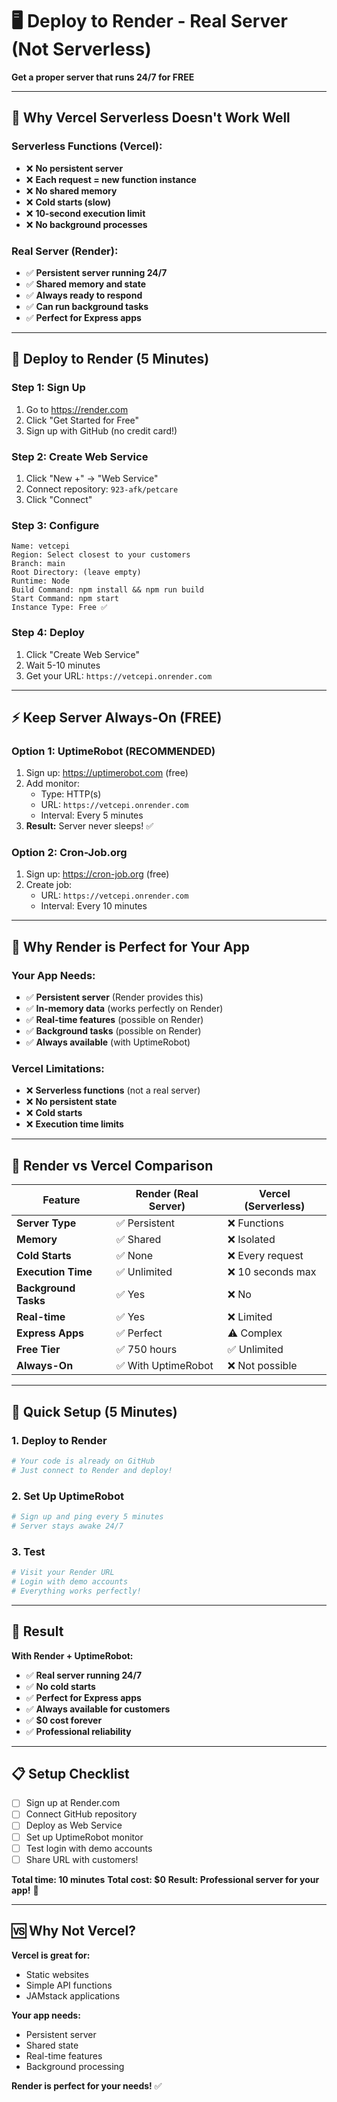 # 🖥️ Deploy to Render - Real Server (Not Serverless)

**Get a proper server that runs 24/7 for FREE**

---

## 🚨 Why Vercel Serverless Doesn't Work Well

### **Serverless Functions (Vercel):**
- ❌ **No persistent server**
- ❌ **Each request = new function instance**
- ❌ **No shared memory**
- ❌ **Cold starts (slow)**
- ❌ **10-second execution limit**
- ❌ **No background processes**

### **Real Server (Render):**
- ✅ **Persistent server running 24/7**
- ✅ **Shared memory and state**
- ✅ **Always ready to respond**
- ✅ **Can run background tasks**
- ✅ **Perfect for Express apps**

---

## 🚀 Deploy to Render (5 Minutes)

### **Step 1: Sign Up**
1. Go to https://render.com
2. Click "Get Started for Free"
3. Sign up with GitHub (no credit card!)

### **Step 2: Create Web Service**
1. Click "New +" → "Web Service"
2. Connect repository: `923-afk/petcare`
3. Click "Connect"

### **Step 3: Configure**
```
Name: vetcepi
Region: Select closest to your customers
Branch: main
Root Directory: (leave empty)
Runtime: Node
Build Command: npm install && npm run build
Start Command: npm start
Instance Type: Free ✅
```

### **Step 4: Deploy**
1. Click "Create Web Service"
2. Wait 5-10 minutes
3. Get your URL: `https://vetcepi.onrender.com`

---

## ⚡ Keep Server Always-On (FREE)

### **Option 1: UptimeRobot (RECOMMENDED)**
1. Sign up: https://uptimerobot.com (free)
2. Add monitor:
   - Type: HTTP(s)
   - URL: `https://vetcepi.onrender.com`
   - Interval: Every 5 minutes
3. **Result:** Server never sleeps! ✅

### **Option 2: Cron-Job.org**
1. Sign up: https://cron-job.org (free)
2. Create job:
   - URL: `https://vetcepi.onrender.com`
   - Interval: Every 10 minutes

---

## 🎯 Why Render is Perfect for Your App

### **Your App Needs:**
- ✅ **Persistent server** (Render provides this)
- ✅ **In-memory data** (works perfectly on Render)
- ✅ **Real-time features** (possible on Render)
- ✅ **Background tasks** (possible on Render)
- ✅ **Always available** (with UptimeRobot)

### **Vercel Limitations:**
- ❌ **Serverless functions** (not a real server)
- ❌ **No persistent state**
- ❌ **Cold starts**
- ❌ **Execution time limits**

---

## 🔧 Render vs Vercel Comparison

| Feature | Render (Real Server) | Vercel (Serverless) |
|---------|---------------------|-------------------|
| **Server Type** | ✅ Persistent | ❌ Functions |
| **Memory** | ✅ Shared | ❌ Isolated |
| **Cold Starts** | ✅ None | ❌ Every request |
| **Execution Time** | ✅ Unlimited | ❌ 10 seconds max |
| **Background Tasks** | ✅ Yes | ❌ No |
| **Real-time** | ✅ Yes | ❌ Limited |
| **Express Apps** | ✅ Perfect | ⚠️ Complex |
| **Free Tier** | ✅ 750 hours | ✅ Unlimited |
| **Always-On** | ✅ With UptimeRobot | ❌ Not possible |

---

## 🚀 Quick Setup (5 Minutes)

### **1. Deploy to Render**
```bash
# Your code is already on GitHub
# Just connect to Render and deploy!
```

### **2. Set Up UptimeRobot**
```bash
# Sign up and ping every 5 minutes
# Server stays awake 24/7
```

### **3. Test**
```bash
# Visit your Render URL
# Login with demo accounts
# Everything works perfectly!
```

---

## 🎊 Result

**With Render + UptimeRobot:**
- ✅ **Real server running 24/7**
- ✅ **No cold starts**
- ✅ **Perfect for Express apps**
- ✅ **Always available for customers**
- ✅ **$0 cost forever**
- ✅ **Professional reliability**

---

## 📋 Setup Checklist

- [ ] Sign up at Render.com
- [ ] Connect GitHub repository
- [ ] Deploy as Web Service
- [ ] Set up UptimeRobot monitor
- [ ] Test login with demo accounts
- [ ] Share URL with customers!

**Total time: 10 minutes**
**Total cost: $0**
**Result: Professional server for your app!** 🎉

---

## 🆚 Why Not Vercel?

**Vercel is great for:**
- Static websites
- Simple API functions
- JAMstack applications

**Your app needs:**
- Persistent server
- Shared state
- Real-time features
- Background processing

**Render is perfect for your needs!** ✅

